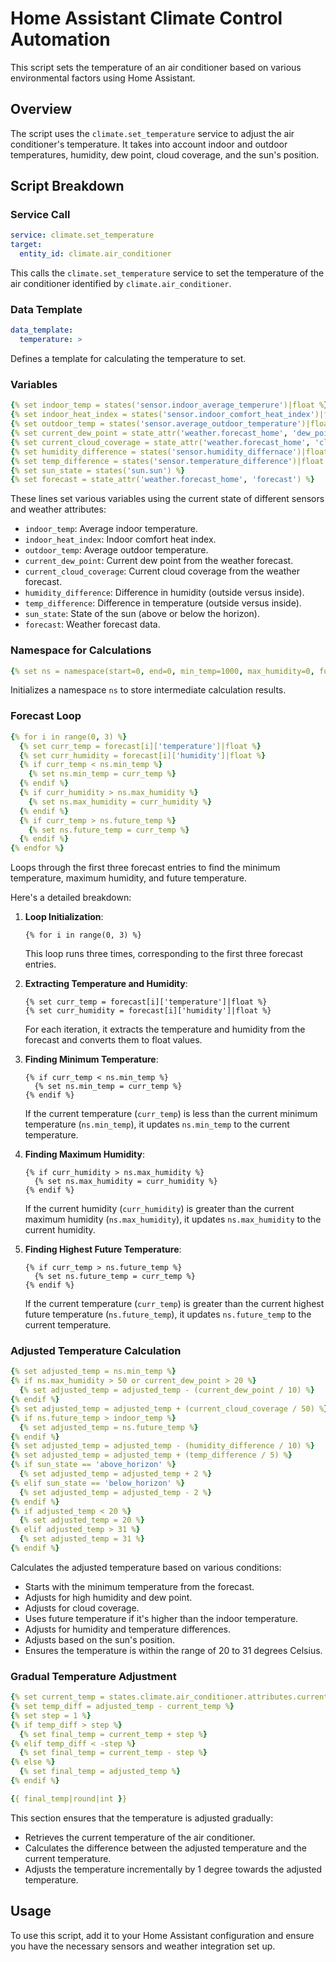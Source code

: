 # Home Assistant Climate Control Automation

This script sets the temperature of an air conditioner based on various environmental factors using Home Assistant.

## Overview

The script uses the `climate.set_temperature` service to adjust the air conditioner's temperature. It takes into account indoor and outdoor temperatures, humidity, dew point, cloud coverage, and the sun's position.

## Script Breakdown

### Service Call

```yaml
service: climate.set_temperature
target:
  entity_id: climate.air_conditioner
```

This calls the `climate.set_temperature` service to set the temperature of the air conditioner identified by `climate.air_conditioner`.

### Data Template

```yaml
data_template:
  temperature: >
```

Defines a template for calculating the temperature to set.

### Variables

```yaml
{% set indoor_temp = states('sensor.indoor_average_temperure')|float %}
{% set indoor_heat_index = states('sensor.indoor_comfort_heat_index')|float %}
{% set outdoor_temp = states('sensor.average_outdoor_temperature')|float %}
{% set current_dew_point = state_attr('weather.forecast_home', 'dew_point')|float %}
{% set current_cloud_coverage = state_attr('weather.forecast_home', 'cloud_coverage')|float %}
{% set humidity_difference = states('sensor.humidity_differnace')|float %}
{% set temp_difference = states('sensor.temperature_difference')|float %}
{% set sun_state = states('sun.sun') %}
{% set forecast = state_attr('weather.forecast_home', 'forecast') %}
```

These lines set various variables using the current state of different sensors and weather attributes:
- `indoor_temp`: Average indoor temperature.
- `indoor_heat_index`: Indoor comfort heat index.
- `outdoor_temp`: Average outdoor temperature.
- `current_dew_point`: Current dew point from the weather forecast.
- `current_cloud_coverage`: Current cloud coverage from the weather forecast.
- `humidity_difference`: Difference in humidity (outside versus inside).
- `temp_difference`: Difference in temperature (outside versus inside).
- `sun_state`: State of the sun (above or below the horizon).
- `forecast`: Weather forecast data.

### Namespace for Calculations

```yaml
{% set ns = namespace(start=0, end=0, min_temp=1000, max_humidity=0, future_temp=0) %}
```

Initializes a namespace `ns` to store intermediate calculation results.

### Forecast Loop

```yaml
{% for i in range(0, 3) %}
  {% set curr_temp = forecast[i]['temperature']|float %}
  {% set curr_humidity = forecast[i]['humidity']|float %}
  {% if curr_temp < ns.min_temp %}
    {% set ns.min_temp = curr_temp %}
  {% endif %}
  {% if curr_humidity > ns.max_humidity %}
    {% set ns.max_humidity = curr_humidity %}
  {% endif %}
  {% if curr_temp > ns.future_temp %}
    {% set ns.future_temp = curr_temp %}
  {% endif %}
{% endfor %}
```

Loops through the first three forecast entries to find the minimum temperature, maximum humidity, and future temperature.

Here's a detailed breakdown:

1. **Loop Initialization**:
   ```jinja
   {% for i in range(0, 3) %}
   ```
   This loop runs three times, corresponding to the first three forecast entries.

2. **Extracting Temperature and Humidity**:
   ```jinja
   {% set curr_temp = forecast[i]['temperature']|float %}
   {% set curr_humidity = forecast[i]['humidity']|float %}
   ```
   For each iteration, it extracts the temperature and humidity from the forecast and converts them to float values.

3. **Finding Minimum Temperature**:
   ```jinja
   {% if curr_temp < ns.min_temp %}
     {% set ns.min_temp = curr_temp %}
   {% endif %}
   ```
   If the current temperature (`curr_temp`) is less than the current minimum temperature (`ns.min_temp`), it updates `ns.min_temp` to the current temperature.

4. **Finding Maximum Humidity**:
   ```jinja
   {% if curr_humidity > ns.max_humidity %}
     {% set ns.max_humidity = curr_humidity %}
   {% endif %}
   ```
   If the current humidity (`curr_humidity`) is greater than the current maximum humidity (`ns.max_humidity`), it updates `ns.max_humidity` to the current humidity.

5. **Finding Highest Future Temperature**:
   ```jinja
   {% if curr_temp > ns.future_temp %}
     {% set ns.future_temp = curr_temp %}
   {% endif %}
   ```
   If the current temperature (`curr_temp`) is greater than the current highest future temperature (`ns.future_temp`), it updates `ns.future_temp` to the current temperature.

### Adjusted Temperature Calculation

```yaml
{% set adjusted_temp = ns.min_temp %}
{% if ns.max_humidity > 50 or current_dew_point > 20 %}
  {% set adjusted_temp = adjusted_temp - (current_dew_point / 10) %}
{% endif %}
{% set adjusted_temp = adjusted_temp + (current_cloud_coverage / 50) %}
{% if ns.future_temp > indoor_temp %}
  {% set adjusted_temp = ns.future_temp %}
{% endif %}
{% set adjusted_temp = adjusted_temp - (humidity_difference / 10) %}
{% set adjusted_temp = adjusted_temp + (temp_difference / 5) %}
{% if sun_state == 'above_horizon' %}
  {% set adjusted_temp = adjusted_temp + 2 %}
{% elif sun_state == 'below_horizon' %}
  {% set adjusted_temp = adjusted_temp - 2 %}
{% endif %}
{% if adjusted_temp < 20 %}
  {% set adjusted_temp = 20 %}
{% elif adjusted_temp > 31 %}
  {% set adjusted_temp = 31 %}
{% endif %}
```

Calculates the adjusted temperature based on various conditions:
- Starts with the minimum temperature from the forecast.
- Adjusts for high humidity and dew point.
- Adjusts for cloud coverage.
- Uses future temperature if it's higher than the indoor temperature.
- Adjusts for humidity and temperature differences.
- Adjusts based on the sun's position.
- Ensures the temperature is within the range of 20 to 31 degrees Celsius.

### Gradual Temperature Adjustment

```yaml
{% set current_temp = states.climate.air_conditioner.attributes.current_temperature|float %}
{% set temp_diff = adjusted_temp - current_temp %}
{% set step = 1 %}
{% if temp_diff > step %}
  {% set final_temp = current_temp + step %}
{% elif temp_diff < -step %}
  {% set final_temp = current_temp - step %}
{% else %}
  {% set final_temp = adjusted_temp %}
{% endif %}

{{ final_temp|round|int }}
```

This section ensures that the temperature is adjusted gradually:
- Retrieves the current temperature of the air conditioner.
- Calculates the difference between the adjusted temperature and the current temperature.
- Adjusts the temperature incrementally by 1 degree towards the adjusted temperature.

## Usage

To use this script, add it to your Home Assistant configuration and ensure you have the necessary sensors and weather integration set up.
